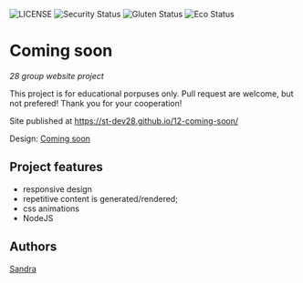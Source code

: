 ![LICENSE](https://img.shields.io/badge/license-MIT-blue.svg?style=flat-square)
![Security Status](https://img.shields.io/security-headers?label=Security&url=https%3A%2F%2Fgithub.com&style=flat-square)
![Gluten Status](https://img.shields.io/badge/Gluten-Free-green.svg)
![Eco Status](https://img.shields.io/badge/ECO-Friendly-green.svg)

# Coming soon

_28 group website project_

This project is for educational porpuses only. Pull request are welcome, but not prefered! Thank you for your cooperation!

Site published at https://st-dev28.github.io/12-coming-soon/

Design: [Coming soon](https://cdn.discordapp.com/attachments/648536139677958156/651479019476221953/coming-soon-wide.png)

## Project features

- responsive design
- repetitive content is generated/rendered;
- css animations
- NodeJS

## Authors

[Sandra](https://github.com/ST-dev28)
